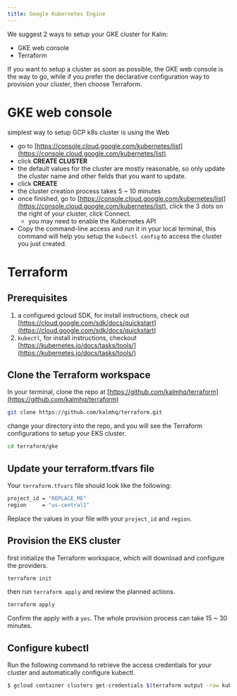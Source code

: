 ```yaml
---
title: Google Kubernetes Engine
---
```


We suggest 2 ways to setup your GKE cluster for Kalm:

- GKE web console
- Terraform

If you want to setup a cluster as soon as possible, the GKE web console is the way to go, while if you prefer the declarative configuration way to provision your cluster, then choose Terraform.

# GKE web console

simplest way to setup GCP k8s cluster is using the Web

- go to [https://console.cloud.google.com/kubernetes/list](https://console.cloud.google.com/kubernetes/list)
- click **CREATE CLUSTER**
- the default values for the cluster are mostly reasonable, so only update the cluster name and other fields that you want to update.
- click **CREATE**
- the cluster creation process takes 5 ~ 10 minutes
- once finished, go to [https://console.cloud.google.com/kubernetes/list](https://console.cloud.google.com/kubernetes/list), click the 3 dots on the right of your cluster, click Connect.
    - you may need to enable the Kubernetes API
- Copy the command-line access and run it in your local terminal, this command will help you setup the `kubectl config` to access the cluster you just created.

# Terraform

## Prerequisites

1. a configured gcloud SDK, for install instructions, check out [https://cloud.google.com/sdk/docs/quickstart](https://cloud.google.com/sdk/docs/quickstart)
2. `kubectl`, for install instructions, checkout [https://kubernetes.io/docs/tasks/tools/](https://kubernetes.io/docs/tasks/tools/)

## Clone the **Terraform workspace**

In your terminal, clone the repo at [https://github.com/kalmhq/terraform](https://github.com/kalmhq/terraform)

```bash
git clone https://github.com/kalmhq/terraform.git
```

change your directory into the repo, and you will see the Terraform configurations to setup your EKS cluster.

```bash
cd terraform/gke
```

## Update your terraform.tfvars file

Your `terraform.tfvars` file should look like the following:

```bash
project_id = "REPLACE_ME"
region     = "us-central1"
```

Replace the values in your file with your `project_id` and `region`.

## Provision the EKS cluster

first initialize the Terraform workspace, which will download and configure the providers.

```bash
terraform init
```

then run `terraform apply` and review the planned actions.

```bash
terraform apply
```

Confirm the apply with a `yes`. The whole provision process can take 15 ~ 30 minutes.

## Configure kubectl

Run the following command to retrieve the access credentials for your cluster and automatically configure kubectl.

```bash
$ gcloud container clusters get-credentials $(terraform output -raw kubernetes_cluster_name) --region $(terraform output -raw region)
```